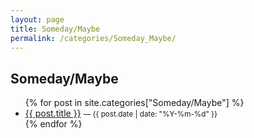 ```yaml
---
layout: page
title: Someday/Maybe
permalink: /categories/Someday_Maybe/
---
```


<h2>Someday/Maybe</h2>
<ul>
  {% for post in site.categories["Someday/Maybe"] %}
    <li>
      <a href="{{ post.url | relative_url }}">{{ post.title }}</a>
      <small> — {{ post.date | date: "%Y-%m-%d" }}</small>
    </li>
  {% endfor %}
</ul>
